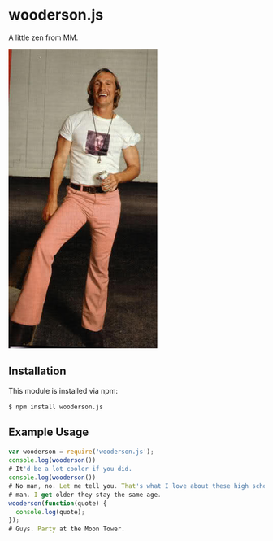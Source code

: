 # wooderson.js

A little zen from MM.

![Wooderson](./src/wooderson.jpg)


## Installation

This module is installed via npm:

``` bash
$ npm install wooderson.js
```

## Example Usage

``` js
var wooderson = require('wooderson.js');
console.log(wooderson())
# It'd be a lot cooler if you did.
console.log(wooderson())
# No man, no. Let me tell you. That's what I love about these high school girls 
# man. I get older they stay the same age.
wooderson(function(quote) {
  console.log(quote);
});
# Guys. Party at the Moon Tower.
```
